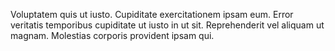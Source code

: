 Voluptatem quis ut iusto. Cupiditate exercitationem ipsam eum. Error veritatis temporibus cupiditate ut iusto in ut sit. Reprehenderit vel aliquam ut magnam. Molestias corporis provident ipsam qui.